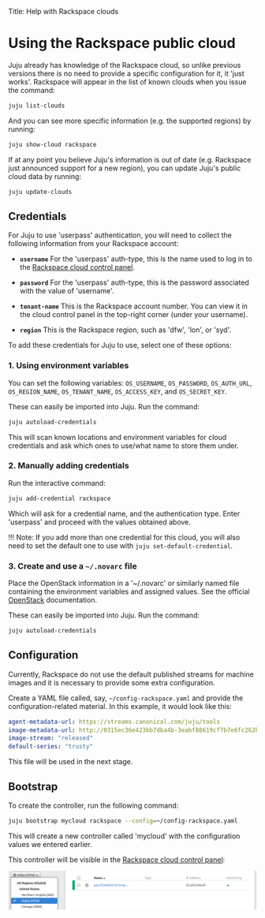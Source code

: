 Title: Help with Rackspace clouds

# Using the Rackspace public cloud

Juju already has knowledge of the Rackspace cloud, so unlike previous versions there
is no need to provide a specific configuration for it, it 'just works'. Rackspace
will appear in the list of known clouds when you issue the command:
  
```bash
juju list-clouds
```
And you can see more specific information (e.g. the supported regions) by 
running:
  
```bash
juju show-cloud rackspace
```

If at any point you believe Juju's information is out of date (e.g. Rackspace just 
announced support for a new region), you can update Juju's public cloud data by
running:
  
```bash
juju update-clouds
```

## Credentials

For Juju to use 'userpass' authentication, you will need to collect the 
following information from your Rackspace account:

 - **`username`** For the 'userpass' auth-type, this is the name used to log
    in to the [Rackspace cloud control panel](https://mycloud.rackspace.com).

 - **`password`** For the 'userpass' auth-type, this is the password associated
    with the value of 'username'.

 - **`tenant-name`** This is the Rackspace account number. You can view it in 
    the cloud control panel in the top-right corner (under your username).

 - **`region`** This is the Rackspace region, such as 'dfw', 'lon', or 'syd'.

To add these credentials for Juju to use, select one of these options:
  
### 1. Using environment variables

You can set the following variables: `OS_USERNAME`, `OS_PASSWORD`,
`OS_AUTH_URL`, `OS_REGION_NAME`, `OS_TENANT_NAME`, `OS_ACCESS_KEY`, and
`OS_SECRET_KEY`.

These can easily be imported into Juju. Run the command:
  
```bash
juju autoload-credentials
```

This will scan known locations and environment variables for cloud credentials
and ask which ones to use/what name to store them under.

### 2. Manually adding credentials

Run the interactive command:
  
```bash
juju add-credential rackspace
```

Which will ask for a credential name, and the authentication type. Enter 
'userpass' and proceed with the values obtained above.

!!! Note: If you add more than one credential for this cloud, you will also
need to set the default one to use with `juju set-default-credential`.


### 3. Create and use a `~/.novarc` file

Place the OpenStack information in a '~/.novarc' or similarly named file
containing the environment variables and assigned values. See the official
[OpenStack](http://docs.openstack.org/icehouse/install-guide/install/apt/content/cli_openrc.html) documentation.

These can easily be imported into Juju. Run the command:
  
```bash
juju autoload-credentials
```

## Configuration

Currently, Rackspace do not use the default published streams for machine 
images and it is necessary to provide some extra configuration.

Create a YAML file called, say, `~/config-rackspace.yaml` and provide the
configuration-related material. In this example, it would look like this:

```yaml
agent-metadata-url: https://streams.canonical.com/juju/tools
image-metadata-url: http://0315ec36e423bb7dba4b-3eabf88619cf7b7e6fc262bcf48df10b.r19.cf1.rackcdn.com/images
image-stream: "released"
default-series: "trusty"
```
This file will be used in the next stage.

## Bootstrap

To create the controller, run the following command:
  

```bash
juju bootstrap mycloud rackspace --config=~/config-rackspace.yaml
```

This will create a new controller called 'mycloud' with the configuration 
values we entered earlier.

This controller will be visible in the
[Rackspace cloud control panel](https://mycloud.rackspace.com):

![bootstrap machine 0 in Rackspace portal](./media/config-rackspace_portal-machine_0.png)
